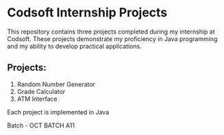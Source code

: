 # Codsoft Internship Projects

This repository contains three projects completed during my internship at Codsoft. These projects demonstrate my proficiency in Java programming and my ability to develop practical applications.

## Projects:

1. Random Number Generator
2. Grade Calculator
3. ATM Interface

Each project is implemented in Java

Batch - OCT BATCH A11
